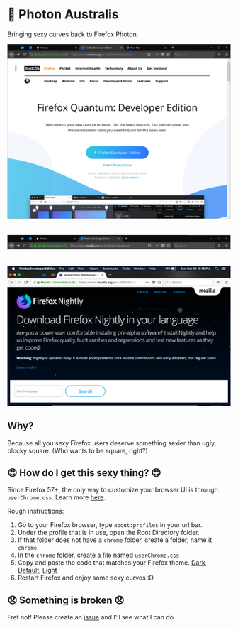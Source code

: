 # 🐺 Photon Australis
Bringing sexy curves back to Firefox Photon.

![alt text](assets/images/screen-1.png "Photon Australis Dark Main Window")
<br />
<br />
<br />
![alt text](assets/images/screen-2.png "Photon Australis Dark Top Bar")
<br />
<br />
<br />
![alt text](assets/images/default-theme.png "Photon Australis Default Theme")

## Why?
Because all you sexy Firefox users deserve something sexier than ugly, blocky square. (Who wants to be square, right?)

## 😍 How do I get this sexy thing? 😍
Since Firefox 57+, the only way to customize your browser UI is through `userChrome.css`. Learn more [here](http://kb.mozillazine.org/index.php?title=UserChrome.css&printable=yes). 

Rough instructions: 
1. Go to your Firefox browser, type `about:profiles` in your url bar.
2. Under the profile that is in use, open the Root Directory folder.
3. If that folder does not have a `chrome` folder, create a folder, name it `chrome`.
4. In the `chrome` folder, create a file named `userChrome.css`
5. Copy and paste the code that matches your Firefox theme. [Dark](./userChrome-dark.css), [Default](./userChrome-default.css), [Light](./userChrome-light.css)
6. Restart Firefox and enjoy some sexy curves :D

## 😞 Something is broken 😞
Fret not! Please create an [issue](https://github.com/wilfredwee/photon-australis/issues/new) and I'll see what I can do.